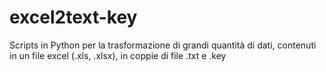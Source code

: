 # excel2text-key
Scripts in Python per la trasformazione di grandi quantità di dati, contenuti in un file excel (.xls, .xlsx), in coppie di file .txt e .key
